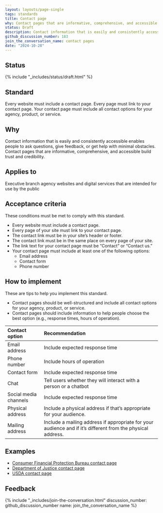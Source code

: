 ```yaml
---
layout: layouts/page-single
tags: standards
title: Contact page
why: Contact pages that are informative, comprehensive, and accessible build trust and credibility.
status: Draft
description: Contact information that is easily and consistently accessible enables people to ask questions, give feedback, or get help with minimal obstacles. 
github_discussion_number: 183
join_the_conversation_name: contact pages
date: "2024-10-28"
---
```


## Status

{% include "_includes/status/draft.html" %}

## Standard

Every website must include a contact page. Every page must link to your contact page. Your contact page must include all contact options for your agency, product, or service.

## Why

Contact information that is easily and consistently accessible enables people to ask questions, give feedback, or get help with minimal obstacles. Contact pages that are informative, comprehensive, and accessible build trust and credibility.

## Applies to

Executive branch agency websites and digital services that are intended for use by the public

## Acceptance criteria

These conditions must be met to comply with this standard.

- Every website must include a contact page.
- Every page of your site must link to your contact page.
- The contact link must be in your site’s header or footer.
- The contact link must be in the same place on every page of your site.
- The link text for your contact page must be “Contact” or “Contact us.”
- Your contact page must include at least one of the following options:
  - Email address
  - Contact form
  - Phone number


## How to implement

These are tips to help you implement this standard.

- Contact pages should be well-structured and include all contact options for your agency, product, or service.
- Contact pages should include information to help people choose the best option (e.g., response times, hours of operation).

| Contact option | Recommendation | 
| :-------- | :------- |
| Email address| Include expected response time | 
| Phone number| Include hours of operation | 
| Contact form | Include expected response time | 
| Chat | Tell users whether they will interact with a person or a chatbot | 
| Social media channels | Include expected response time | 
| Physical address | Include a physical address if that’s appropriate for your audience. |
| Mailing address | Include a mailing address if appropriate for your audience and if it’s different from the physical address. | 

## Examples

- [Consumer Financial Protection Bureau contact page](https://www.consumerfinance.gov/about-us/contact-us/)
- [Department of Justice contact page](https://www.justice.gov/contact-us)
- [USDA contact page](https://ask.usda.gov/s/contactsupport)

## Feedback

{% include "_includes/join-the-conversation.html" discussion_number: github_discussion_number name: join_the_conversation_name %}
